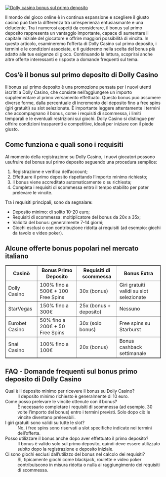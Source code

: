 [![Dolly casino bonus sul primo deposito](https://123-caf.pages.dev/gitsignup.png)](https://vrmoo.ru/Bt82HjjY)

<div>     <p>Il mondo del gioco online è in continua espansione e scegliere il giusto casinò può fare la differenza tra un’esperienza entusiasmante e una deludente. Tra i numerosi aspetti da considerare, il bonus sul primo deposito rappresenta un vantaggio importante, capace di aumentare il capitale iniziale del giocatore e offrire maggiori possibilità di vincita. In questo articolo, esamineremo l’offerta di Dolly Casino sul primo deposito, i termini e le condizioni associate, e ti guideremo nella scelta del bonus più adatto alle tue esigenze di gioco. Continuando la lettura, scoprirai anche altre offerte interessanti e risposte a domande frequenti sul tema.</p>      <h2>Cos’è il bonus sul primo deposito di Dolly Casino</h2>   <p>Il bonus sul primo deposito è una promozione pensata per i nuovi utenti iscritti a Dolly Casino, che consiste nell’aggiungere un importo supplementare al primo versamento effettuato. Questo bonus può assumere diverse forme, dalla percentuale di incremento del deposito fino a free spins (giri gratuiti) su slot selezionate. È importante leggere attentamente i termini che accompagnano il bonus, come i requisiti di scommessa, i limiti temporali e le eventuali restrizioni sui giochi. Dolly Casino si distingue per offrire condizioni trasparenti e competitive, ideali per iniziare con il piede giusto.</p>      <h2>Come funziona e quali sono i requisiti</h2>   <p>Al momento della registrazione su Dolly Casino, i nuovi giocatori possono usufruire del bonus sul primo deposito seguendo una procedura semplice:</p>   <ol>     <li>Registrazione e verifica dell’account;</li>     <li>Effettuare il primo deposito rispettando l’importo minimo richiesto;</li>     <li>Il bonus viene accreditato automaticamente o su richiesta;</li>     <li>Completa i requisiti di scommessa entro il tempo stabilito per poter prelevare le vincite.</li>   </ol>   <p>Tra i requisiti principali, sono da segnalare:</p>   <ul>     <li>Deposito minimo: di solito 10-20 euro;</li>     <li>Requisiti di scommessa: moltiplicatore del bonus da 20x a 35x;</li>     <li>Validità del bonus: generalmente 7-14 giorni;</li>     <li>Giochi esclusi o con contribuzione ridotta ai requisiti (ad esempio: giochi da tavolo e video poker).</li>   </ul>    <h2>Alcune offerte bonus popolari nel mercato italiano</h2>   <table border="1" cellspacing="0" cellpadding="5">     <thead>       <tr>         <th>Casinò</th>         <th>Bonus Primo Deposito</th>         <th>Requisiti di scommessa</th>         <th>Bonus Extra</th>       </tr>     </thead>     <tbody>       <tr>         <td>Dolly Casino</td>         <td>100% fino a 500€ + 100 Free Spins</td>         <td>30x (bonus)</td>         <td>Giri gratuiti validi su slot selezionate</td>       </tr>       <tr>         <td>StarVegas</td>         <td>150% fino a 300€</td>         <td>25x (bonus + deposito)</td>         <td>Nessuno</td>       </tr>       <tr>         <td>Eurobet Casino</td>         <td>50% fino a 200€ + 50 Free Spins</td>         <td>30x (solo bonus)</td>         <td>Free spins su Starburst</td>       </tr>       <tr>         <td>Snai Casino</td>         <td>100% fino a 100€</td>         <td>20x (bonus)</td>         <td>Bonus cashback settimanale</td>       </tr>     </tbody>   </table>    <h2>FAQ - Domande frequenti sul bonus primo deposito di Dolly Casino</h2>   <dl>     <dt>Qual è il deposito minimo per ricevere il bonus su Dolly Casino?</dt>     <dd>Il deposito minimo richiesto è generalmente di 10 euro.</dd>      <dt>Come posso prelevare le vincite ottenute con il bonus?</dt>     <dd>È necessario completare i requisiti di scommessa (ad esempio, 30 volte l’importo del bonus) entro i termini previsti. Solo dopo ciò le vincite diventano prelevabili.</dd>      <dt>I giri gratuiti sono validi su tutte le slot?</dt>     <dd>No, i free spins sono riservati a slot specifiche indicate nei termini dell’offerta.</dd>      <dt>Posso utilizzare il bonus anche dopo aver effettuato il primo deposito?</dt>     <dd>Il bonus è valido solo sul primo deposito, quindi deve essere utilizzato subito dopo la registrazione e deposito iniziale.</dd>      <dt>Ci sono giochi esclusi dall’utilizzo del bonus nel calcolo dei requisiti?</dt>     <dd>Sì, tipicamente giochi come blackjack, roulette e video poker contribuiscono in misura ridotta o nulla al raggiungimento dei requisiti di scommessa.</dd>   </dl> </div>